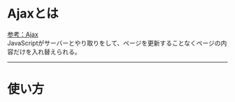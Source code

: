 # Ajaxとは
[参考：Ajax](https://wa3.i-3-i.info/word12672.html)    
JavaScriptがサーバーとやり取りをして、ページを更新することなくページの内容だけを入れ替えられる。
***

# 使い方
